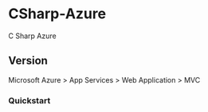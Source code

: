 # CSharp-Azure
C Sharp Azure

## Version
Microsoft Azure > App Services > Web Application > MVC

### Quickstart
